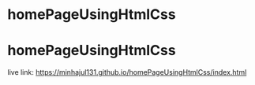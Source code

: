# homePageUsingHtmlCss
# homePageUsingHtmlCss

live link: https://minhajul131.github.io/homePageUsingHtmlCss/index.html
